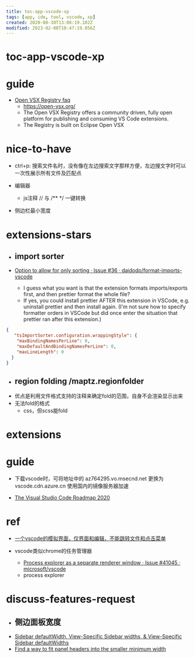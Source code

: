 ```yaml
---
title: toc-app-vscode-xp
tags: [app, ide, tool, vscode, xp]
created: 2020-08-30T13:08:19.102Z
modified: 2023-02-08T10:47:19.056Z
---
```


# toc-app-vscode-xp

# guide
- [Open VSX Registry faq](https://www.eclipse.org/legal/open-vsx-registry-faq/)
  - https://open-vsx.org/
  - The Open VSX Registry offers a community driven, fully open platform for publishing and consuming VS Code extensions. 
  - The Registry is built on Eclipse Open VSX
# nice-to-have
- ctrl+p: 搜索文件名时，没有像在左边搜索文字那样方便，左边搜文字时可以一次性展示所有文件及匹配点

- 编辑器
  - js注释 // 与 /** */ 一键转换

- 侧边栏最小宽度
# extensions-stars
- ## import sorter

- [Option to allow for only sorting · Issue #36 · daidodo/format-imports-vscode](https://github.com/daidodo/format-imports-vscode/issues/36)
  - I guess what you want is that the extension formats imports/exports first, and then prettier format the whole file?
  - If yes, you could install prettier AFTER this extension in VSCode, e.g. uninstall prettier and then install again. (I'm not sure how to specify formatter orders in VSCode but did once enter the situation that prettier ran after this extension.)

```JSON
{
   "tsImportSorter.configuration.wrappingStyle": {
    "maxBindingNamesPerLine": 0,
    "maxDefaultAndBindingNamesPerLine": 0,
    "maxLineLength": 0
  }
}
```

- ## region folding /maptz.regionfolder
- 优点是利用文件格式支持的注释来确定fold的范围，自身不会渲染显示出来
- 无法fold的格式
  - css，但scss能fold
# extensions

# guide

- 下载vscode时，可将地址中的 az764295.vo.msecnd.net 更换为  vscode.cdn.azure.cn 使用国内的镜像服务器加速

- [The Visual Studio Code Roadmap 2020](https://github.com/microsoft/vscode/wiki/Roadmap)
# ref
- [一个vscode的模拟界面，仅界面和编辑，不能跳转文件和点击菜单](https://remoteok.io/vscode)

- vscode类似chrome的任务管理器
  - [Process explorer as a separate renderer window · Issue #41045 · microsoft/vscode](https://github.com/microsoft/vscode/issues/41045)
  - process explorer
# discuss-features-request
- ## 侧边面板宽度
- [Sidebar defaultWidth, View-Specific Sidebar widths, & View-Specific Sidebar defaultWidths](https://github.com/microsoft/vscode/issues/158603)
- [Find a way to fit panel headers into the smaller minimum width](https://github.com/microsoft/vscode/issues/87347)
